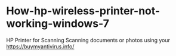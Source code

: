 # How-hp-wireless-printer-not-working-windows-7
HP Printer for Scanning  Scanning documents or photos using your 
https://buymyantivirus.info/

